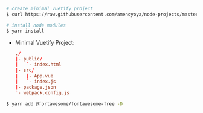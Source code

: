 ```bash
# create minimal vuetify project
$ curl https://raw.githubusercontent.com/amenoyoya/node-projects/master/vuetify.js | node -

# install node modules
$ yarn install
```

- Minimal Vuetify Project:
    ```conf
    ./
    |- public/
    |   `- index.html
    |- src/
    |   |- App.vue
    |   `- index.js
    |- package.json
    `- webpack.config.js
    ```

```bash
$ yarn add @fortawesome/fontawesome-free -D
```
